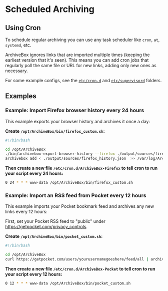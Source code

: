 # Scheduled Archiving

## Using Cron

To schedule regular archiving you can use any task scheduler like `cron`, `at`, `systemd`, etc.

ArchiveBox ignores links that are imported multiple times (keeping the earliest version that it's seen).
This means you can add cron jobs that regularly poll the same file or URL for new links, adding only new
ones as necessary.

For some example configs, see the [`etc/cron.d`](https://github.com/pirate/ArchiveBox/blob/master/etc/cron.d) and [`etc/supervisord`](https://github.com/pirate/ArchiveBox/blob/master/etc/supervisord) folders.

## Examples

### Example: Import Firefox browser history every 24 hours

This example exports your browser history and archives it once a day:

**Create `/opt/ArchiveBox/bin/firefox_custom.sh`:**
```bash
#!/bin/bash

cd /opt/ArchiveBox
./bin/archivebox-export-browser-history --firefox ./output/sources/firefox_history.json
archivebox add < ./output/sources/firefox_history.json  >> /var/log/ArchiveBox.log
```

**Then create a new file `/etc/cron.d/ArchiveBox-Firefox` to tell cron to run your script every 24 hours:**
```bash
0 24 * * * www-data /opt/ArchiveBox/bin/firefox_custom.sh
```

### Example: Import an RSS feed from Pocket every 12 hours

This example imports your Pocket bookmark feed and archives any new links every 12 hours:

First, set your Pocket RSS feed to "public" under https://getpocket.com/privacy_controls.

**Create `/opt/ArchiveBox/bin/pocket_custom.sh`:**
```bash
#!/bin/bash

cd /opt/ArchiveBox
curl https://getpocket.com/users/yourusernamegoeshere/feed/all | archivebox add  >> /var/log/ArchiveBox.log
```

**Then create a new file `/etc/cron.d/ArchiveBox-Pocket` to tell cron to run your script every 12 hours:**
```bash
0 12 * * * www-data /opt/ArchiveBox/bin/pocket_custom.sh
```
